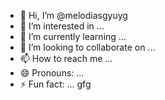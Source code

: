 - 👋 Hi, I’m @melodiasgyuyg
- 👀 I’m interested in ...
- 🌱 I’m currently learning ...
- 💞️ I’m looking to collaborate on ...
- 📫 How to reach me ...
- 😄 Pronouns: ...
- ⚡ Fun fact: ...
gfg
<!---
melodiasgyuyg/melodiasgyuyg is a ✨ special ✨ repository because its `README.md` (this file) appears on your GitHub profile.
You can click the Preview link to take a look at your changes.
--->
